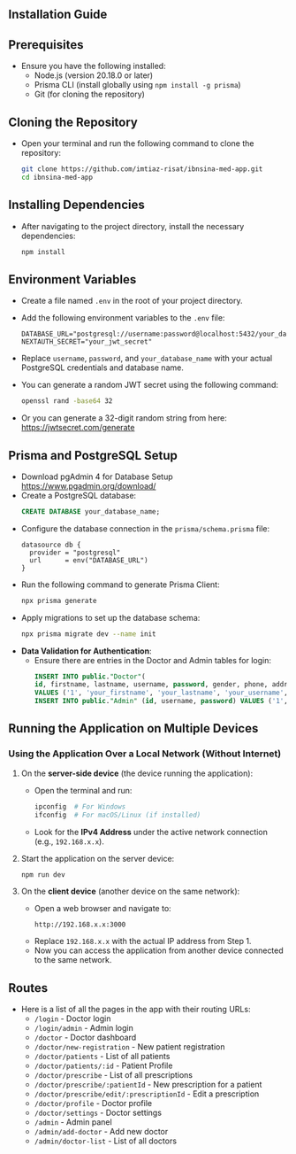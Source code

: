 ## Installation Guide

## Prerequisites

- Ensure you have the following installed:
  - Node.js (version 20.18.0 or later)
  - Prisma CLI (install globally using `npm install -g prisma`)
  - Git (for cloning the repository)

## Cloning the Repository

- Open your terminal and run the following command to clone the repository:
  ```bash
  git clone https://github.com/imtiaz-risat/ibnsina-med-app.git
  cd ibnsina-med-app
  ```

## Installing Dependencies

- After navigating to the project directory, install the necessary dependencies:
  ```bash
  npm install
  ```

## Environment Variables

- Create a file named `.env` in the root of your project directory.
- Add the following environment variables to the `.env` file:
  ```plaintext
  DATABASE_URL="postgresql://username:password@localhost:5432/your_database_name"
  NEXTAUTH_SECRET="your_jwt_secret"
  ```
- Replace `username`, `password`, and `your_database_name` with your actual PostgreSQL credentials and database name.
- You can generate a random JWT secret using the following command:

  ```bash
  openssl rand -base64 32
  ```

- Or you can generate a 32-digit random string from here: https://jwtsecret.com/generate

## Prisma and PostgreSQL Setup

- Download pgAdmin 4 for Database Setup https://www.pgadmin.org/download/
- Create a PostgreSQL database:
  ```sql
  CREATE DATABASE your_database_name;
  ```
- Configure the database connection in the `prisma/schema.prisma` file:
  ```prisma
  datasource db {
    provider = "postgresql"
    url      = env("DATABASE_URL")
  }
  ```
- Run the following command to generate Prisma Client:
  ```bash
  npx prisma generate
  ```
- Apply migrations to set up the database schema:
  ```bash
  npx prisma migrate dev --name init
  ```
- **Data Validation for Authentication**:
  - Ensure there are entries in the Doctor and Admin tables for login:
    ```sql
    INSERT INTO public."Doctor"(
    id, firstname, lastname, username, password, gender, phone, address)
    VALUES ('1', 'your_firstname', 'your_lastname', 'your_username', 'secure_password', 'Male', '01987654321', 'your_address');
    INSERT INTO public."Admin" (id, username, password) VALUES ('1', 'admin', 'admin123');
    ```

## Running the Application on Multiple Devices

### Using the Application Over a Local Network (Without Internet)

1. On the **server-side device** (the device running the application):
   - Open the terminal and run:
     ```bash
     ipconfig  # For Windows
     ifconfig  # For macOS/Linux (if installed)
     ```
   - Look for the **IPv4 Address** under the active network connection (e.g., `192.168.x.x`).

2. Start the application on the server device:
   ```bash
   npm run dev
   ```

3. On the **client device** (another device on the same network):
   - Open a web browser and navigate to:
     ```
     http://192.168.x.x:3000
     ```
   - Replace `192.168.x.x` with the actual IP address from Step 1.
   - Now you can access the application from another device connected to the same network.


## Routes

- Here is a list of all the pages in the app with their routing URLs:
  - `/login` - Doctor login
  - `/login/admin` - Admin login
  - `/doctor` - Doctor dashboard
  - `/doctor/new-registration` - New patient registration
  - `/doctor/patients` - List of all patients
  - `/doctor/patients/:id` - Patient Profile
  - `/doctor/prescribe` - List of all prescriptions
  - `/doctor/prescribe/:patientId` - New prescription for a patient
  - `/doctor/prescribe/edit/:prescriptionId` - Edit a prescription
  - `/doctor/profile` - Doctor profile
  - `/doctor/settings` - Doctor settings
  - `/admin` - Admin panel
  - `/admin/add-doctor` - Add new doctor
  - `/admin/doctor-list` - List of all doctors

